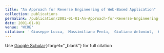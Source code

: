 ```yaml
---
title: "An Approach for Reverse Engineering of Web-Based Application"
collection: publications
permalink: /publication/2001-01-01-An-Approach-for-Reverse-Engineering-of-Web-Based-Application
date: 2001-01-01
venue: 'WCRE'
citation: ' Giuseppe Lucca,  Massimiliano Penta,  Giuliano Antoniol,  Gerardo Casazza, &quot;An Approach for Reverse Engineering of Web-Based Application.&quot; WCRE, 2001.'
---
```

Use [Google Scholar](https://scholar.google.com/scholar?q=An+Approach+for+Reverse+Engineering+of+Web+Based+Application){:target="_blank"} for full citation